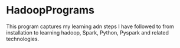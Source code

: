 # HadoopPrograms
This program captures my learning adn steps I have followed to from installation to learning hadoop, Spark, Python, Pyspark and related technologies.

